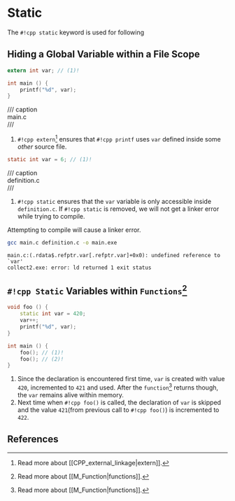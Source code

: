 # Static

The `#!cpp static` keyword is used for following

## Hiding a Global Variable within a File Scope

```c
extern int var; // (1)!

int main () {
	printf("%d", var);
}
```

/// caption  
main.c  
///

1. `#!cpp extern`[^1] ensures that `#!cpp printf` uses `var` defined inside some _other_ source file.

```c
static int var = 6; // (1)!
```

/// caption  
definition.c  
///

1. `#!cpp static` ensures that the `var` variable is only accessible inside `definition.c`. If `#!cpp static` is removed, we will not get a linker error while trying to compile.

Attempting to compile will cause a linker error.

```bash
gcc main.c definition.c -o main.exe
```

```
main.c:(.rdata$.refptr.var[.refptr.var]+0x0): undefined reference to `var'
collect2.exe: error: ld returned 1 exit status
```

## `#!cpp Static` Variables within `Functions`[^2]

```cpp
void foo () {
	static int var = 420;
	var++;
	printf("%d", var);
}

int main () {
	foo(); // (1)!
	foo(); // (2)!
}
```

1. Since the declaration is encountered first time, `var` is created with value `420`, incremented to `421` and used. After the `function`[^2] returns though, the `var` remains alive within memory.
2. Next time when `#!cpp foo()` is called, the declaration of `var` is skipped and the value `421`(from previous call to `#!cpp foo()`) is incremented to `422`.

## References

[^1]: Read more about [[CPP_external_linkage|extern]].
[^2]: Read more about [[M_Function|functions]].